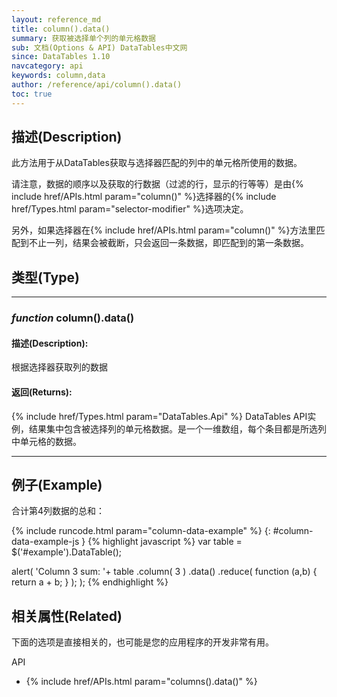 ```yaml
---
layout: reference_md
title: column().data()
summary: 获取被选择单个列的单元格数据
sub: 文档(Options & API) DataTables中文网
since: DataTables 1.10
navcategory: api
keywords: column,data
author: /reference/api/column().data()
toc: true
---
```


## 描述(Description)
此方法用于从DataTables获取与选择器匹配的列中的单元格所使用的数据。

请注意，数据的顺序以及获取的行数据（过滤的行，显示的行等等）是由{% include href/APIs.html param="column()" %}选择器的{% include href/Types.html param="selector-modifier" %}选项决定。

另外，如果选择器在{% include href/APIs.html param="column()" %}方法里匹配到不止一列，结果会被截断，只会返回一条数据，即匹配到的第一条数据。




## 类型(Type)

---
    
### _function_ **column().data()**   

#### 描述(Description):

根据选择器获取列的数据

#### 返回(Returns):

{% include href/Types.html param="DataTables.Api" %}
DataTables API实例，结果集中包含被选择列的单元格数据。是一个一维数组，每个条目都是所选列中单元格的数据。

--- 
    
## 例子(Example)


合计第4列数据的总和：

{% include runcode.html param="column-data-example" %}
{: #column-data-example-js }
{% highlight javascript %}
var table = $('#example').DataTable();

alert( 'Column 3 sum: '+
    table
        .column( 3 )
        .data()
        .reduce( function (a,b) {
            return a + b;
        } );
);
{% endhighlight %}



## 相关属性(Related)
下面的选项是直接相关的，也可能是您的应用程序的开发非常有用。

API

- {% include href/APIs.html param="columns().data()" %}

